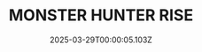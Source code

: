 ---
title: "MONSTER HUNTER RISE"
id: 1446780
date: 2025-03-29T00:00:05.103Z
link: games/steam/recent/monster-hunter-rise
image: http://media.steampowered.com/steamcommunity/public/images/apps/1446780/560dd364b52075b783424961a43c01f9b69fde15.jpg
playtime_2weeks: 1879
playtime_forever: 2119
playtime_windows_forever: 0
playtime_mac_forever: 0
playtime_linux_forever: 2119
playtime_deck_forever: 2119
---